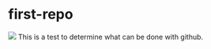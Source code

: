 # first-repo
[![](https://img.shields.io/badge/license-MIT-brightgreen.svg)](https://github.com/Pythea/first-repo/blob/master/LICENSE)
This is a test to determine what can be done with github.
